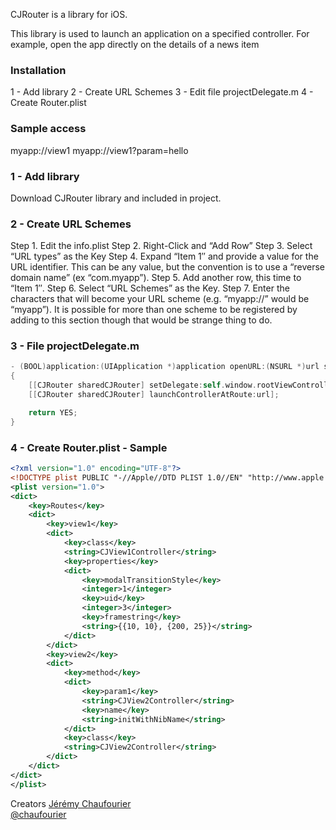 CJRouter is a library for iOS.

This library is used to launch an application on a specified controller.
For example, open the app directly on the details of a news item

### Installation
1 - Add library
2 - Create URL Schemes
3 - Edit file projectDelegate.m
4 - Create Router.plist

### Sample access

myapp://view1
myapp://view1?param=hello

### 1 - Add library

Download CJRouter library and included in project.

### 2 - Create URL Schemes

Step 1. Edit the info.plist
Step 2. Right-Click and “Add Row”
Step 3. Select “URL types” as the Key
Step 4. Expand “Item 1″ and provide a value for the URL identifier. This can be any value, but the convention is to use a “reverse domain name” (ex “com.myapp”).
Step 5. Add another row, this time to “Item 1″.
Step 6. Select “URL Schemes” as the Key.
Step 7. Enter the characters that will become your URL scheme (e.g. “myapp://” would be “myapp”). It is possible for more than one scheme to be registered by adding to this section though that would be strange thing to do.

### 3 - File projectDelegate.m

``` objective-c
- (BOOL)application:(UIApplication *)application openURL:(NSURL *)url sourceApplication:(NSString *)sourceApplication annotation:(id)annotation
{
    [[CJRouter sharedCJRouter] setDelegate:self.window.rootViewController];
    [[CJRouter sharedCJRouter] launchControllerAtRoute:url];

    return YES;
}
```

### 4 - Create Router.plist - Sample

```xml
<?xml version="1.0" encoding="UTF-8"?>
<!DOCTYPE plist PUBLIC "-//Apple//DTD PLIST 1.0//EN" "http://www.apple.com/DTDs/PropertyList-1.0.dtd">
<plist version="1.0">
<dict>
    <key>Routes</key>
    <dict>
        <key>view1</key>
        <dict>
            <key>class</key>
            <string>CJView1Controller</string>
            <key>properties</key>
            <dict>
                <key>modalTransitionStyle</key>
                <integer>1</integer>
                <key>uid</key>
                <integer>3</integer>
                <key>framestring</key>
                <string>{{10, 10}, {200, 25}}</string>
            </dict>
        </dict>
        <key>view2</key>
        <dict>
            <key>method</key>
            <dict>
                <key>param1</key>
                <string>CJView2Controller</string>
                <key>name</key>
                <string>initWithNibName</string>
            </dict>
            <key>class</key>
            <string>CJView2Controller</string>
        </dict>
    </dict>
</dict>
</plist>
```

Creators
[Jérémy Chaufourier](http://github.com/batosai)  
[@chaufourier](https://twitter.com/chaufourier)